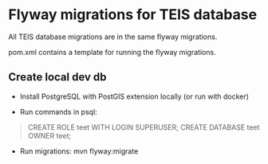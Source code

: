 # Flyway migrations for TEIS database

All TEIS database migrations are in the same flyway migrations.

pom.xml contains a template for running the flyway migrations.

## Create local dev db

* Install PostgreSQL with PostGIS extension locally (or run with docker)

* Run commands in psql:

> CREATE ROLE teet WITH LOGIN SUPERUSER;
> CREATE DATABASE teet OWNER teet;


* Run migrations: mvn flyway:migrate
